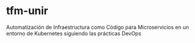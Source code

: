 # tfm-unir
Automatización de Infraestructura como Código para Microservicios en un entorno de Kubernetes siguiendo las prácticas DevOps
